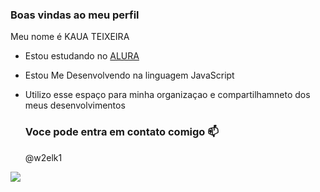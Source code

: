 ### Boas vindas ao meu perfil

Meu nome é KAUA TEIXEIRA

- Estou estudando no [ALURA](HTTPS://WWW.ALURA.COM.BR)
- Estou  Me Desenvolvendo na linguagem JavaScript
- Utilizo esse espaço para minha organizaçao e compartilhamneto dos meus desenvolvimentos

  ### Voce pode entra em contato comigo 📫
  
  @w2elk1

 ![](https://tenor.com/pt-BR/view/teq-ultimate-gohan-teen-gohan-adult-gohan-dragon-ball-dragon-ball-z-gif-3237607746566023736)
